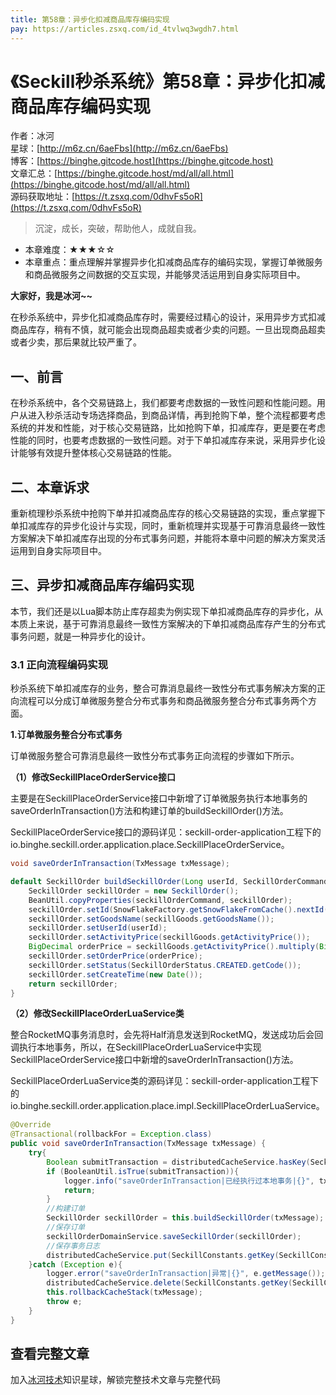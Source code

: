 ```yaml
---
title: 第58章：异步化扣减商品库存编码实现
pay: https://articles.zsxq.com/id_4tvlwq3wgdh7.html
---
```


# 《Seckill秒杀系统》第58章：异步化扣减商品库存编码实现

作者：冰河
<br/>星球：[http://m6z.cn/6aeFbs](http://m6z.cn/6aeFbs)
<br/>博客：[https://binghe.gitcode.host](https://binghe.gitcode.host)
<br/>文章汇总：[https://binghe.gitcode.host/md/all/all.html](https://binghe.gitcode.host/md/all/all.html)
<br/>源码获取地址：[https://t.zsxq.com/0dhvFs5oR](https://t.zsxq.com/0dhvFs5oR)

> 沉淀，成长，突破，帮助他人，成就自我。

* 本章难度：★★★☆☆
* 本章重点：重点理解并掌握异步化扣减商品库存的编码实现，掌握订单微服务和商品微服务之间数据的交互实现，并能够灵活运用到自身实际项目中。

**大家好，我是冰河~~**

在秒杀系统中，异步化扣减商品库存时，需要经过精心的设计，采用异步方式扣减商品库存，稍有不慎，就可能会出现商品超卖或者少卖的问题。一旦出现商品超卖或者少卖，那后果就比较严重了。

## 一、前言

在秒杀系统中，各个交易链路上，我们都要考虑数据的一致性问题和性能问题。用户从进入秒杀活动专场选择商品，到商品详情，再到抢购下单，整个流程都要考虑系统的并发和性能，对于核心交易链路，比如抢购下单，扣减库存，更是要在考虑性能的同时，也要考虑数据的一致性问题。对于下单扣减库存来说，采用异步化设计能够有效提升整体核心交易链路的性能。

## 二、本章诉求

重新梳理秒杀系统中抢购下单并扣减商品库存的核心交易链路的实现，重点掌握下单扣减库存的异步化设计与实现，同时，重新梳理并实现基于可靠消息最终一致性方案解决下单扣减库存出现的分布式事务问题，并能将本章中问题的解决方案灵活运用到自身实际项目中。

## 三、异步扣减商品库存编码实现

本节，我们还是以Lua脚本防止库存超卖为例实现下单扣减商品库存的异步化，从本质上来说，基于可靠消息最终一致性方案解决的下单扣减商品库存产生的分布式事务问题，就是一种异步化的设计。

### 3.1 正向流程编码实现

秒杀系统下单扣减库存的业务，整合可靠消息最终一致性分布式事务解决方案的正向流程可以分成订单微服务整合分布式事务和商品微服务整合分布式事务两个方面。

**1.订单微服务整合分布式事务**

订单微服务整合可靠消息最终一致性分布式事务正向流程的步骤如下所示。

**（1）修改SeckillPlaceOrderService接口**

主要是在SeckillPlaceOrderService接口中新增了订单微服务执行本地事务的saveOrderInTransaction()方法和构建订单的buildSeckillOrder()方法。

SeckillPlaceOrderService接口的源码详见：seckill-order-application工程下的io.binghe.seckill.order.application.place.SeckillPlaceOrderService。

```java
void saveOrderInTransaction(TxMessage txMessage);

default SeckillOrder buildSeckillOrder(Long userId, SeckillOrderCommand seckillOrderCommand, SeckillGoodsDTO seckillGoods){
    SeckillOrder seckillOrder = new SeckillOrder();
    BeanUtil.copyProperties(seckillOrderCommand, seckillOrder);
    seckillOrder.setId(SnowFlakeFactory.getSnowFlakeFromCache().nextId());
    seckillOrder.setGoodsName(seckillGoods.getGoodsName());
    seckillOrder.setUserId(userId);
    seckillOrder.setActivityPrice(seckillGoods.getActivityPrice());
    BigDecimal orderPrice = seckillGoods.getActivityPrice().multiply(BigDecimal.valueOf(seckillOrder.getQuantity()));
    seckillOrder.setOrderPrice(orderPrice);
    seckillOrder.setStatus(SeckillOrderStatus.CREATED.getCode());
    seckillOrder.setCreateTime(new Date());
    return seckillOrder;
}
```

**（2）修改SeckillPlaceOrderLuaService类**

整合RocketMQ事务消息时，会先将Half消息发送到RocketMQ，发送成功后会回调执行本地事务，所以，在SeckillPlaceOrderLuaService中实现SeckillPlaceOrderService接口中新增的saveOrderInTransaction()方法。

SeckillPlaceOrderLuaService类的源码详见：seckill-order-application工程下的io.binghe.seckill.order.application.place.impl.SeckillPlaceOrderLuaService。

```java
@Override
@Transactional(rollbackFor = Exception.class)
public void saveOrderInTransaction(TxMessage txMessage) {
    try{
        Boolean submitTransaction = distributedCacheService.hasKey(SeckillConstants.getKey(SeckillConstants.ORDER_TX_KEY, String.valueOf(txMessage.getTxNo())));
        if (BooleanUtil.isTrue(submitTransaction)){
            logger.info("saveOrderInTransaction|已经执行过本地事务|{}", txMessage.getTxNo());
            return;
        }
        //构建订单
        SeckillOrder seckillOrder = this.buildSeckillOrder(txMessage);
        //保存订单
        seckillOrderDomainService.saveSeckillOrder(seckillOrder);
        //保存事务日志
        distributedCacheService.put(SeckillConstants.getKey(SeckillConstants.ORDER_TX_KEY, String.valueOf(txMessage.getTxNo())), txMessage.getTxNo(), SeckillConstants.TX_LOG_EXPIRE_DAY, TimeUnit.DAYS);
    }catch (Exception e){
        logger.error("saveOrderInTransaction|异常|{}", e.getMessage());
        distributedCacheService.delete(SeckillConstants.getKey(SeckillConstants.ORDER_TX_KEY, String.valueOf(txMessage.getTxNo())));
        this.rollbackCacheStack(txMessage);
        throw e;
    }
}
```

## 查看完整文章

加入[冰河技术](http://m6z.cn/6aeFbs)知识星球，解锁完整技术文章与完整代码